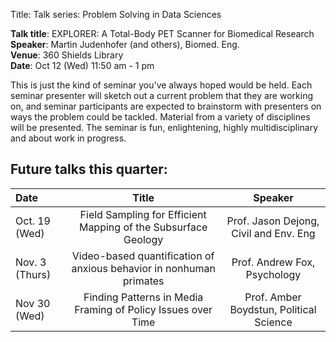 Title: Talk series: Problem Solving in Data Sciences

__Talk title__: EXPLORER: A Total-Body PET Scanner for Biomedical Research   
__Speaker__: Martin Judenhofer (and others), Biomed. Eng.   
__Venue__: 360 Shields Library   
__Date__: Oct 12 (Wed) 11:50 am - 1 pm   


This is just the kind of seminar you've always hoped would be held. Each seminar presenter will sketch out a current problem that they are working on, and seminar participants are expected to brainstorm with presenters on ways the problem could be tackled. Material from a variety of disciplines will be presented. The seminar is fun, enlightening, highly multidisciplinary and about work in progress.

## Future talks this quarter:
| Date | Title | Speaker | 
|:----|:-------:|:----------:|
| Oct. 19 (Wed) | Field Sampling for Efficient Mapping of the Subsurface Geology | Prof. Jason Dejong, Civil and Env. Eng  | 
| Nov. 3 (Thurs)| Video-based quantification of anxious behavior in nonhuman primates| Prof. Andrew Fox, Psychology   |
| Nov 30 (Wed) | Finding Patterns in Media Framing of Policy Issues over Time | Prof. Amber Boydstun, Political Science    |
